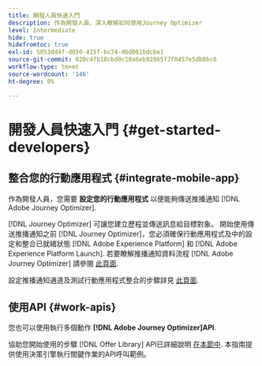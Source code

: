 ```yaml
---
title: 開發人員快速入門
description: 作為開發人員，深入瞭解如何使用Journey Optimizer
level: Intermediate
hide: true
hidefromtoc: true
exl-id: 5053dd4f-d050-415f-bc74-d6d061bdcbe1
source-git-commit: 020c4fb18cbd0c10a6eb92865f7f0457e5db8bc0
workflow-type: tm+mt
source-wordcount: '146'
ht-degree: 0%

---
```


# 開發人員快速入門 {#get-started-developers}

## 整合您的行動應用程式 {#integrate-mobile-app}

作為開發人員，您需要 **設定您的行動應用程式** 以便能夠傳送推播通知 [!DNL Adobe Journey Optimizer].

[!DNL Journey Optimizer] 可讓您建立歷程並傳送訊息給目標對象。 開始使用傳送推播通知之前 [!DNL Journey Optimizer]，您必須確保行動應用程式及中的設定和整合已就緒狀態 [!DNL Adobe Experience Platform] 和 [!DNL Adobe Experience Platform Launch]. 若要瞭解推播通知資料流程 [!DNL Adobe Journey Optimizer] 請參閱 [此頁面](../../push/push-gs.md).

設定推播通知通道及測試行動應用程式整合的步驟詳見 [此頁面](../../push/push-configuration.md).

## 使用API {#work-apis}

您也可以使用執行多個動作 **[!DNL Adobe Journey Optimizer]API**.

協助您開始使用的步驟 [!DNL Offer Library] API已詳細說明 [在本節中](../../offers/api-reference/getting-started.md). 本指南提供使用決策引擎執行關鍵作業的API呼叫範例。
